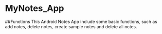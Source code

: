 # MyNotes_App

##Functions
This Android Notes App include some basic functions, such as add notes, 
delete notes, create sample notes and delete all notes.



